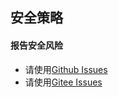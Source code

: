 ## 安全策略

#### 报告安全风险

* 请使用[Github Issues](https://github.com/yingzhuo/spring-turbocharger/issues)
* 请使用[Gitee Issues](https://gitee.com/yingzhuo/spring-turbocharger/issues)
